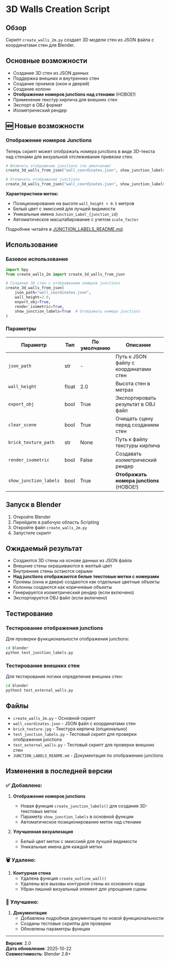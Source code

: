 # 3D Walls Creation Script

## Обзор

Скрипт `create_walls_2m.py` создает 3D модели стен из JSON файла с координатами стен для Blender.

## Основные возможности

- Создание 3D стен из JSON данных
- Поддержка внешних и внутренних стен
- Создание проемов (окон и дверей)
- Создание колонн
- **Отображение номеров junctions над стенами** (НОВОЕ!)
- Применение текстур кирпича для внешних стен
- Экспорт в OBJ формат
- Изометрический рендер

## 🆕 Новые возможности

### Отображение номеров Junctions

Теперь скрипт может отображать номера junctions в виде 3D-текста над стенами для визуальной отслеживания привязки стен.

```python
# Включить отображение junctions (по умолчанию)
create_3d_walls_from_json("wall_coordinates.json", show_junction_labels=True)

# Отключить отображение junctions
create_3d_walls_from_json("wall_coordinates.json", show_junction_labels=False)
```

**Характеристики меток:**
- Позиционирование на высоте `wall_height + 0.5` метров
- Белый цвет с эмиссией для лучшей видимости
- Уникальные имена `Junction_Label_{junction_id}`
- Автоматическое масштабирование с учетом `scale_factor`

Подробнее читайте в [JUNCTION_LABELS_README.md](JUNCTION_LABELS_README.md).

## Использование

### Базовое использование

```python
import bpy
from create_walls_2m import create_3d_walls_from_json

# Создание 3D стен с отображением номеров junctions
create_3d_walls_from_json(
    json_path="wall_coordinates.json",
    wall_height=3.0,
    export_obj=True,
    render_isometric=True,
    show_junction_labels=True  # Отображать номера junctions
)
```

### Параметры

| Параметр | Тип | По умолчанию | Описание |
|----------|-----|-------------|----------|
| `json_path` | str | - | Путь к JSON файлу с координатами стен |
| `wall_height` | float | 2.0 | Высота стен в метрах |
| `export_obj` | bool | True | Экспортировать результат в OBJ файл |
| `clear_scene` | bool | True | Очищать сцену перед созданием стен |
| `brick_texture_path` | str | None | Путь к файлу текстуры кирпича |
| `render_isometric` | bool | False | Создавать изометрический рендер |
| `show_junction_labels` | bool | True | **Отображать номера junctions** (НОВОЕ!) |

## Запуск в Blender

1. Откройте Blender
2. Перейдите в рабочую область Scripting
3. Откройте файл `create_walls_2m.py`
4. Запустите скрипт

## Ожидаемый результат

- Создаются 3D стены на основе данных из JSON файла
- Внешние стены окрашиваются в желтый цвет
- Внутренние стены остаются серыми
- **Над junctions отображаются белые текстовые метки с номерами**
- Проемы (окна и двери) создаются как отдельные цветные объекты
- Колонны создаются как коричневые объекты
- Генерируется изометрический рендер (если включено)
- Экспортируется OBJ файл (если включено)

## Тестирование

### Тестирование отображения junctions

Для проверки функциональности отображения junctions:

```bash
cd blender
python test_junction_labels.py
```

### Тестирование внешних стен

Для тестирования логики определения внешних стен:

```bash
cd blender
python3 test_external_walls.py
```

## Файлы

- `create_walls_2m.py` - Основной скрипт
- `wall_coordinates.json` - JSON файл с координатами стен
- `brick_texture.jpg` - Текстура кирпича (опционально)
- `test_junction_labels.py` - Тестовый скрипт для проверки отображения junctions
- `test_external_walls.py` - Тестовый скрипт для проверки внешних стен
- `JUNCTION_LABELS_README.md` - Документация по отображению junctions

## Изменения в последней версии

### ✅ Добавлено:

1. **Отображение номеров junctions**
   - Новая функция `create_junction_labels()` для создания 3D-текстовых меток
   - Параметр `show_junction_labels` в основной функции
   - Автоматическое позиционирование меток над стенами

2. **Улучшенная визуализация**
   - Белый цвет меток с эмиссией для лучшей видимости
   - Уникальные имена для каждой метки

### 🗑️ Удалено:

1. **Контурная стена**
   - Удалена функция `create_outline_wall()`
   - Удалены все вызовы контурной стены из основного кода
   - Убран лишний визуальный элемент для упрощения сцены

### 🔧 Улучшено:

1. **Документация**
   - Добавлена подробная документация по новой функциональности
   - Созданы тестовые скрипты для проверки
   - Обновлены параметры функции

---

**Версия**: 2.0  
**Дата обновления**: 2025-10-22  
**Совместимость**: Blender 2.8+  